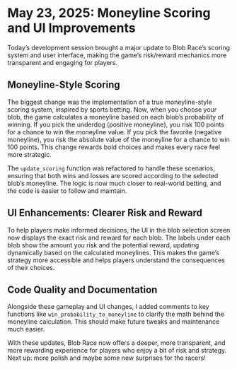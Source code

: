 # May 23, 2025: Moneyline Scoring and UI Improvements

Today’s development session brought a major update to Blob Race’s scoring system and user interface, making the game’s risk/reward mechanics more transparent and engaging for players.

## Moneyline-Style Scoring
The biggest change was the implementation of a true moneyline-style scoring system, inspired by sports betting. Now, when you choose your blob, the game calculates a moneyline based on each blob’s probability of winning. If you pick the underdog (positive moneyline), you risk 100 points for a chance to win the moneyline value. If you pick the favorite (negative moneyline), you risk the absolute value of the moneyline for a chance to win 100 points. This change rewards bold choices and makes every race feel more strategic.

The `update_scoring` function was refactored to handle these scenarios, ensuring that both wins and losses are scored according to the selected blob’s moneyline. The logic is now much closer to real-world betting, and the code is easier to follow and maintain.

## UI Enhancements: Clearer Risk and Reward
To help players make informed decisions, the UI in the blob selection screen now displays the exact risk and reward for each blob. The labels under each blob show the amount you risk and the potential reward, updating dynamically based on the calculated moneylines. This makes the game’s strategy more accessible and helps players understand the consequences of their choices.

## Code Quality and Documentation
Alongside these gameplay and UI changes, I added comments to key functions like `win_probability_to_moneyline` to clarify the math behind the moneyline calculation. This should make future tweaks and maintenance much easier.

With these updates, Blob Race now offers a deeper, more transparent, and more rewarding experience for players who enjoy a bit of risk and strategy. Next up: more polish and maybe some new surprises for the racers!
